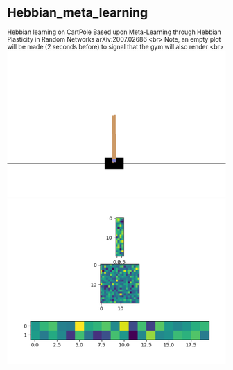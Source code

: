 # Hebbian_meta_learning
Hebbian learning on CartPole
Based upon Meta-Learning through Hebbian Plasticity in Random Networks arXiv:2007.02686 <br\>
Note, an empty plot will be made (2 seconds before) to signal that the gym will also render <br\>
<img src="https://github.com/MOVzeroOne/Hebbian_meta_learning/blob/master/CartPole.PNG">
<img src="https://github.com/MOVzeroOne/Hebbian_meta_learning/blob/master/network.PNG"> 

